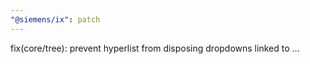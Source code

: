 ```yaml
---
"@siemens/ix": patch
---
```


fix(core/tree): prevent hyperlist from disposing dropdowns linked to …
